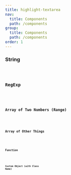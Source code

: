 ```yaml
---
title: highlight-textarea
nav:
  title: Components
  path: /components
group:
  title: Components
  path: /components
order: 1
---
```


### String

<code hideActions='["CSB", "EXTERNAL"]' src="./demo/string.jsx" />

### RegExp

<code hideActions='["CSB", "EXTERNAL"]' src="./demo/RegExp.jsx" />

### Array of Two Numbers (Range)

<code hideActions='["CSB", "EXTERNAL"]' src="./demo/Range.jsx" />


### Array of Other Things
<code hideActions='["CSB", "EXTERNAL"]' src="./demo/Things.jsx" />

### Function
<code hideActions='["CSB", "EXTERNAL"]' src="./demo/Function.jsx" />

### Custom Object (with Class Name)
<code hideActions='["CSB", "EXTERNAL"]' src="./demo/settingClassName.jsx" />
